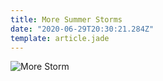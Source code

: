```yaml
---
title: More Summer Storms
date: "2020-06-29T20:30:21.284Z"
template: article.jade
---
```


![More Storm](2020-06-29_18-27-31.gif)

